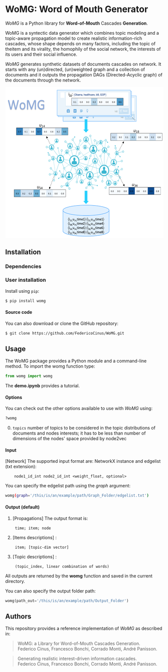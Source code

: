 # WoMG: Word of Mouth Generator
*WoMG* is a Python library for **Word-of-Mouth** Cascades **Generation**.

WoMG is a syntectic data generator which combines  topic  modeling  and  a  topic-aware  propagation model  to  create  realistic  information-rich  cascades,  whose shape depends on many factors, including the topic of theitem and its virality,  the homophily of the social network, the interests of its users and their social influence.

*WoMG* generates synthetic datasets of documents cascades on network.
It starts with any (un)directed, (un)weighted graph and a collection of documents and it outputs the propagation DAGs (Directed-Acyclic graph) of the documents through the network.

<img src="data/images/womg.png" height="480px" />


## Installation

### Dependencies

### User installation
Install using ``pip``: <br>

```bash
$ pip install womg
```

#### Source code
You can also download or clone the GitHub repository: <br>

```bash
$ git clone https://github.com/FedericoCinus/WoMG.git
```


## Usage
The WoMG package provides a Python module and a command-line method. To import the womg function type:<br/>

```python
from womg import womg
```
The **demo.ipynb** provides a tutorial.


#### Options
You can check out the other options available to use with *WoMG* using:<br/>

```python
?womg
```

0. ``topics`` number of topics to be considered in the topic distributions of documents and nodes interests; it has to be less than number of dimensions of the nodes' space provided by node2vec

#### Input
[Network] The supported input format are: NetworkX instance and edgelist (txt extension):

		node1_id_int node2_id_int <weight_float, optional>

You can specify the edgelist path using the *graph* argument:

```bash
womg(graph='/this/is/an/example/path/Graph_Folder/edgelist.txt')
```

#### Output (default)
1. [Propagations] The output format is:

		time; item; node
2. [Items descriptions] :

		item; [topic-dim vector]

3. [Topic descriptions] :

		(topic_index, linear combination of words)

All outputs are returned by the **womg** function and saved in the current directory.

You can also specify the output folder path:

```python
womg(path_out='/this/is/an/example/path/Output_Folder')
```

## Authors
This repository provides a reference implementation of *WoMG* as described in:<br>

> WoMG: a Library for Word-of-Mouth Cascades Generation.<br>
> Federico Cinus, Francesco Bonchi, Corrado Monti, André Panisson.<br>
> <Insert paper link>
	
	
> Generating realistic interest-driven information cascades.<br>
> Federico Cinus, Francesco Bonchi, Corrado Monti, André Panisson.<br>
> <Insert paper link>

